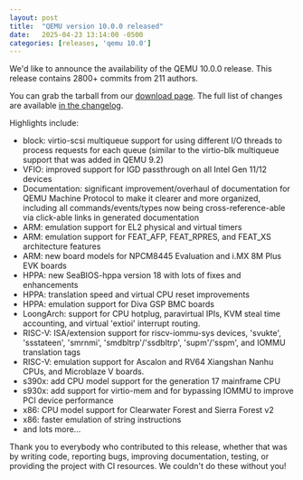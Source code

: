 ```yaml
---
layout: post
title:  "QEMU version 10.0.0 released"
date:   2025-04-23 13:14:00 -0500
categories: [releases, 'qemu 10.0']
---
```

We'd like to announce the availability of the QEMU 10.0.0 release. This release contains 2800+ commits from 211 authors.

You can grab the tarball from our [download page](https://www.qemu.org/download/#source). The full list of changes are available [in the changelog](https://wiki.qemu.org/ChangeLog/10.0).


Highlights include:

 * block: virtio-scsi multiqueue support for using different I/O threads to process requests for each queue (similar to the virtio-blk multiqueue support that was added in QEMU 9.2)
 * VFIO: improved support for IGD passthrough on all Intel Gen 11/12 devices
 * Documentation: significant improvement/overhaul of documentation for QEMU Machine Protocol to make it clearer and more organized, including all commands/events/types now being cross-reference-able via click-able links in generated documentation
 * ARM: emulation support for EL2 physical and virtual timers
 * ARM: emulation support for FEAT_AFP, FEAT_RPRES, and FEAT_XS architecture features
 * ARM: new board models for NPCM8445 Evaluation and i.MX 8M Plus EVK boards
 * HPPA: new SeaBIOS-hppa version 18 with lots of fixes and enhancements
 * HPPA: translation speed and virtual CPU reset improvements
 * HPPA: emulation support for Diva GSP BMC boards
 * LoongArch: support for CPU hotplug, paravirtual IPIs, KVM steal time accounting, and virtual 'extioi' interrupt routing.
 * RISC-V: ISA/extension support for riscv-iommu-sys devices, 'svukte', 'ssstateen', 'smrnmi', 'smdbltrp'/'ssdbltrp', 'supm'/'sspm', and IOMMU translation tags
 * RISC-V: emulation support for Ascalon and RV64 Xiangshan Nanhu CPUs, and Microblaze V boards.
 * s390x: add CPU model support for the generation 17 mainframe CPU
 * s930x: add support for virtio-mem and for bypassing IOMMU to improve PCI device performance
 * x86: CPU model support for Clearwater Forest and Sierra Forest v2
 * x86: faster emulation of string instructions
 * and lots more...

Thank you to everybody who contributed to this release, whether that was by writing code, reporting bugs, improving documentation, testing, or providing the project with CI resources. We couldn't do these without you!
